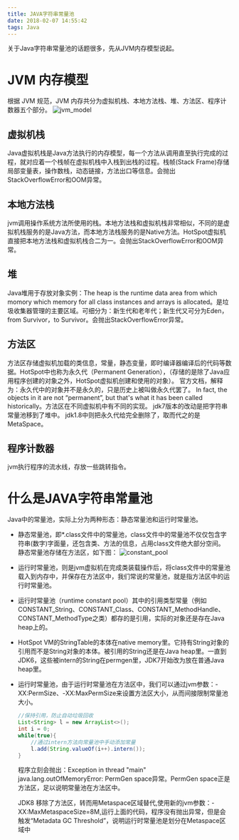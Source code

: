 ```yaml
---
title: JAVA字符串常量池
date: 2018-02-07 14:55:42
tags: Java
---
```


关于Java字符串常量池的话题很多，先从JVM内存模型说起。

# JVM 内存模型

根据 JVM 规范，JVM 内存共分为虚拟机栈、本地方法栈、堆、方法区、程序计数器五个部分。
![jvm_model](jvm_model.jpg)

## 虚拟机栈

Java虚拟机栈是Java方法执行的内存模型，每一个方法从调用直至执行完成的过程，就对应着一个栈帧在虚拟机栈中入栈到出栈的过程。栈帧(Stack Frame)存储局部变量表，操作数栈，动态链接，方法出口等信息。会抛出StackOverflowError和OOM异常。

## 本地方法栈

jvm调用操作系统方法所使用的栈。本地方法栈和虚拟机栈非常相似，不同的是虚拟机栈服务的是Java方法，而本地方法栈服务的是Native方法。HotSpot虚拟机直接把本地方法栈和虚拟机栈合二为一。会抛出StackOverflowError和OOM异常。

## 堆

Java堆用于存放对象实例：The heap is the runtime data area from which momory which memory for all class instances and arrays is allocated。是垃圾收集器管理的主要区域。可细分为：新生代和老年代；新生代又可分为Eden，from Survivor，to Survivor。会抛出StackOverflowError异常。

## 方法区

方法区存储虚拟机加载的类信息，常量，静态变量，即时编译器编译后的代码等数据。HotSpot中也称为永久代（Permanent Generation），（存储的是除了Java应用程序创建的对象之外，HotSpot虚拟机创建和使用的对象）。 官方文档，解释为：永久代中的对象并不是永久的，只是历史上被叫做永久代罢了。 In fact, the objects in it are not “permanent”, but that's what it has been called historically。方法区在不同虚拟机中有不同的实现。
jdk7版本的改动是把字符串常量池移到了堆中。
jdk1.8中则把永久代给完全删除了，取而代之的是 MetaSpace。

## 程序计数器

jvm执行程序的流水线，存放一些跳转指令。

# 什么是JAVA字符串常量池

Java中的常量池，实际上分为两种形态：静态常量池和运行时常量池。

* 静态常量池，即*.class文件中的常量池，class文件中的常量池不仅仅包含字符串(数字)字面量，还包含类、方法的信息，占用class文件绝大部分空间。
  静态常量池存储在方法区，如下图：
![constant_pool](constant_pool.jpg)

* 运行时常量池，则是jvm虚拟机在完成类装载操作后，将class文件中的常量池载入到内存中，并保存在方法区中，我们常说的常量池，就是指方法区中的运行时常量池。
* 运行时常量池（runtime constant pool）其中的引用类型常量（例如CONSTANT_String、CONSTANT_Class、CONSTANT_MethodHandle、CONSTANT_MethodType之类）都存的是引用，实际的对象还是存在Java heap上的。
* HotSpot VM的StringTable的本体在native memory里。它持有String对象的引用而不是String对象的本体。被引用的String还是在Java heap里。一直到JDK6，这些被intern的String在permgen里，JDK7开始改为放在普通Java heap里。
* 运行时常量池，由于运行时常量池在方法区中，我们可以通过jvm参数：-XX:PermSize、-XX:MaxPermSize来设置方法区大小，从而间接限制常量池大小。

    ```JAVA
    //保持引用，防止自动垃圾回收
    List<String> l = new ArrayList<>();
    int i = 0;
    while(true){
        //通过intern方法向常量池中手动添加常量
        l.add(String.valueOf(i++).intern());
    }
    ```

  程序立刻会抛出：Exception in thread "main" java.lang.outOfMemoryError: PermGen space异常。PermGen space正是方法区，足以说明常量池在方法区中。

  JDK8 移除了方法区，转而用Metaspace区域替代,使用新的jvm参数：-XX:MaxMetaspaceSize=8M,运行上面的代码，程序没有抛出异常，但是会触发“Metadata GC Threshold”，说明运行时常量池是划分在Metaspace区域中


